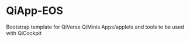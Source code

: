 # QiApp-EOS
Bootstrap template for QiVerse QiMinis Apps/applets and tools to be used with QiCockpit
